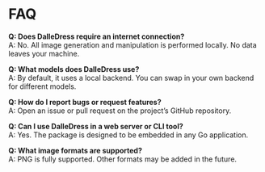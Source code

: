 # FAQ

**Q: Does DalleDress require an internet connection?**  
A: No. All image generation and manipulation is performed locally. No data leaves your machine.

**Q: What models does DalleDress use?**  
A: By default, it uses a local backend. You can swap in your own backend for different models.

**Q: How do I report bugs or request features?**  
A: Open an issue or pull request on the project’s GitHub repository.

**Q: Can I use DalleDress in a web server or CLI tool?**  
A: Yes. The package is designed to be embedded in any Go application.

**Q: What image formats are supported?**  
A: PNG is fully supported. Other formats may be added in the future.
